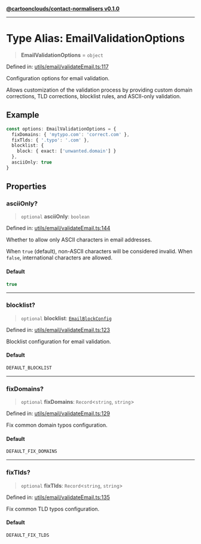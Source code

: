 [**@cartoonclouds/contact-normalisers v0.1.0**](../README.md)

***

# Type Alias: EmailValidationOptions

> **EmailValidationOptions** = `object`

Defined in: [utils/email/validateEmail.ts:117](https://gitlab.com/good-life/glp-frontend/-/blob/main/packages/plugins/contact-normalisers/src/utils/email/validateEmail.ts#L117)

Configuration options for email validation.

Allows customization of the validation process by providing custom
domain corrections, TLD corrections, blocklist rules, and ASCII-only validation.

## Example

```typescript
const options: EmailValidationOptions = {
  fixDomains: { 'mytypo.com': 'correct.com' },
  fixTlds: { '.typo': '.com' },
  blocklist: {
    block: { exact: ['unwanted.domain'] }
  },
  asciiOnly: true
}
```

## Properties

### asciiOnly?

> `optional` **asciiOnly**: `boolean`

Defined in: [utils/email/validateEmail.ts:144](https://gitlab.com/good-life/glp-frontend/-/blob/main/packages/plugins/contact-normalisers/src/utils/email/validateEmail.ts#L144)

Whether to allow only ASCII characters in email addresses.

When `true` (default), non-ASCII characters will be considered invalid.
When `false`, international characters are allowed.

#### Default

```ts
true
```

***

### blocklist?

> `optional` **blocklist**: [`EmailBlockConfig`](EmailBlockConfig.md)

Defined in: [utils/email/validateEmail.ts:123](https://gitlab.com/good-life/glp-frontend/-/blob/main/packages/plugins/contact-normalisers/src/utils/email/validateEmail.ts#L123)

Blocklist configuration for email validation.

#### Default

```ts
DEFAULT_BLOCKLIST
```

***

### fixDomains?

> `optional` **fixDomains**: `Record`\<`string`, `string`\>

Defined in: [utils/email/validateEmail.ts:129](https://gitlab.com/good-life/glp-frontend/-/blob/main/packages/plugins/contact-normalisers/src/utils/email/validateEmail.ts#L129)

Fix common domain typos configuration.

#### Default

```ts
DEFAULT_FIX_DOMAINS
```

***

### fixTlds?

> `optional` **fixTlds**: `Record`\<`string`, `string`\>

Defined in: [utils/email/validateEmail.ts:135](https://gitlab.com/good-life/glp-frontend/-/blob/main/packages/plugins/contact-normalisers/src/utils/email/validateEmail.ts#L135)

Fix common TLD typos configuration.

#### Default

```ts
DEFAULT_FIX_TLDS
```
